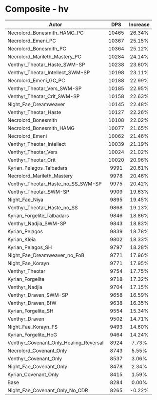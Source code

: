 # Composite - hv
| Actor | DPS | Increase |
|---|:---:|:---:|
|Necrolord_Bonesmith_HAMG_PC|10465|26.34%|
|Necrolord_Emeni_PC|10367|25.15%|
|Necrolord_Bonesmith_PC|10364|25.12%|
|Necrolord_Marileth_Mastery_PC|10284|24.14%|
|Venthyr_Theotar_Haste_SWM-SP|10238|23.60%|
|Venthyr_Theotar_Intellect_SWM-SP|10198|23.11%|
|Necrolord_Emeni_GC_PC|10188|22.99%|
|Venthyr_Theotar_Vers_SWM-SP|10185|22.95%|
|Venthyr_Theotar_Crit_SWM-SP|10158|22.63%|
|Night_Fae_Dreamweaver|10145|22.48%|
|Venthyr_Theotar_Haste|10127|22.26%|
|Necrolord_Bonesmith|10108|22.02%|
|Necrolord_Bonesmith_HAMG|10077|21.65%|
|Necrolord_Emeni|10062|21.46%|
|Venthyr_Theotar_Intellect|10039|21.19%|
|Venthyr_Theotar_Vers|10024|21.02%|
|Venthyr_Theotar_Crit|10020|20.96%|
|Kyrian_Pelagos_Talbadars|9991|20.61%|
|Necrolord_Marileth_Mastery|9978|20.46%|
|Venthyr_Theotar_Haste_no_SS_SWM-SP|9975|20.42%|
|Venthyr_Theotar_SWM-SP|9909|19.63%|
|Night_Fae_Niya|9895|19.45%|
|Venthyr_Theotar_Haste_no_SS|9868|19.13%|
|Kyrian_Forgelite_Talbadars|9846|18.86%|
|Venthyr_Nadjia_SWM-SP|9843|18.83%|
|Kyrian_Pelagos|9839|18.78%|
|Kyrian_Kleia|9802|18.33%|
|Kyrian_Pelagos_SH|9797|18.28%|
|Night_Fae_Dreamweaver_no_FoB|9771|17.96%|
|Night_Fae_Korayn|9771|17.95%|
|Venthyr_Theotar|9754|17.75%|
|Kyrian_Forgelite|9718|17.32%|
|Venthyr_Nadjia|9704|17.15%|
|Venthyr_Draven_SWM-SP|9658|16.59%|
|Venthyr_Draven_BfW|9638|16.35%|
|Kyrian_Forgelite_SH|9554|15.34%|
|Venthyr_Draven|9502|14.71%|
|Night_Fae_Korayn_FS|9493|14.60%|
|Kyrian_Forgelite_HoG|9464|14.24%|
|Venthyr_Covenant_Only_Healing_Reversal|8924|7.73%|
|Necrolord_Covenant_Only|8743|5.55%|
|Venthyr_Covenant_Only|8537|3.06%|
|Night_Fae_Covenant_Only|8478|2.34%|
|Kyrian_Covenant_Only|8415|1.59%|
|Base|8284|0.00%|
|Night_Fae_Covenant_Only_No_CDR|8265|-0.22%|
